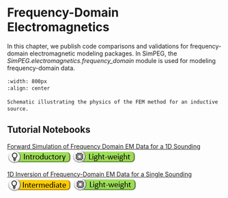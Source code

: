 Frequency-Domain Electromagnetics
=================================

In this chapter, we publish code comparisons and validations for frequency-domain electromagnetic modeling packages.
In SimPEG, the *SimPEG.electromagnetics.frequency_domain* module is used for modeling frequency-domain data.

```{figure} ../assets/website_images/fem_physics.png
:width: 800px
:align: center

Schematic illustrating the physics of the FEM method for an inductive source.
```

## Tutorial Notebooks

[Forward Simulation of Frequency Domain EM Data for a 1D Sounding](07-fdem/fwd_fdem_1d)
<br />
![](../assets/website_images/icon_introductory_small.png) ![](../assets/website_images/icon_lightweight_small.png)
<br />

[1D Inversion of Frequency-Domain EM Data for a Single Sounding](07-fdem/inv_fdem_1d)
<br />
![](../assets/website_images/icon_intermediate_small.png) ![](../assets/website_images/icon_lightweight_small.png)
<br />

